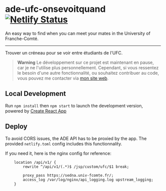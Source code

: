 # ade-ufc-onsevoitquand [![Netlify Status](https://api.netlify.com/api/v1/badges/2fd7a0b6-ea48-4ed6-b807-9c0a91749db4/deploy-status)](https://app.netlify.com/sites/ade-ufc-onsevoitquand/deploys)

An easy way to find when you can meet your mates in the University of Franche-Comté.

---

Trouver un créneau pour se voir entre étudiants de l'UFC.

> **Warning**
> Le développement sur ce projet est maintenant en pause, car je ne l'utilise plus personnellement. Cependant, si vous ressentez le besoin d'une autre fonctionnalité, ou souhaitez contribuer au code, vous pouvez me contacter via [mon site web](https://nathanaelhoun.fr).

## Local Development

Run `npm install` then `npm start` to launch the development version, powered by [Create React App](https://create-react-app.dev/)

## Deploy

To avoid CORS issues, the ADE API has to be proxied by the app. 
The provided `netlify.toml` config includes this functionnality.  

If you need it, here is the nginx config for reference:
```nginx
    location /api/v1/ {
        rewrite ^/api/v1/(.*)$ /jsp/custom/ufc/$1 break;

        proxy_pass https://sedna.univ-fcomte.fr/;
        access_log /var/log/nginx/api_logging.log upstream_logging;
    }
```
